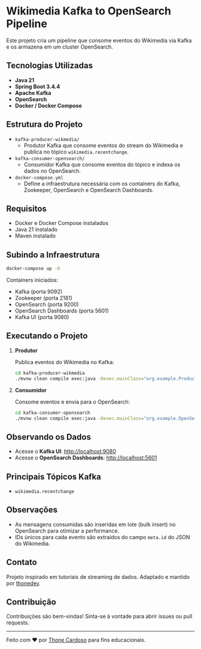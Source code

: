 # Wikimedia Kafka to OpenSearch Pipeline

Este projeto cria um pipeline que consome eventos do Wikimedia via Kafka e os armazena em um cluster OpenSearch.

## Tecnologias Utilizadas

- **Java 21**
- **Spring Boot 3.4.4**
- **Apache Kafka**
- **OpenSearch**
- **Docker / Docker Compose**

## Estrutura do Projeto

- `kafka-producer-wikmedia/`
  - Produtor Kafka que consome eventos do stream do Wikimedia e publica no tópico `wikimedia.recentchange`.
- `kafka-consumer-opensearch/`
  - Consumidor Kafka que consome eventos do tópico e indexa os dados no OpenSearch.
- `docker-compose.yml`
  - Define a infraestrutura necessária com os containers do Kafka, Zookeeper, OpenSearch e OpenSearch Dashboards.

## Requisitos

- Docker e Docker Compose instalados
- Java 21 instalado
- Maven instalado

## Subindo a Infraestrutura

```bash
docker-compose up -d
```

Containers iniciados:
- Kafka (porta 9092)
- Zookeeper (porta 2181)
- OpenSearch (porta 9200)
- OpenSearch Dashboards (porta 5601)
- Kafka UI (porta 9080)

## Executando o Projeto

1. **Produtor**

   Publica eventos do Wikimedia no Kafka:

   ```bash
   cd kafka-producer-wikmedia
   ./mvnw clean compile exec:java -Dexec.mainClass="org.example.ProducerDemo"
   ```

2. **Consumidor**

   Consome eventos e envia para o OpenSearch:

   ```bash
   cd kafka-consumer-opensearch
   ./mvnw clean compile exec:java -Dexec.mainClass="org.example.OpenSearchConsumer"
   ```

## Observando os Dados

- Acesse o **Kafka UI**: [http://localhost:9080](http://localhost:9080)
- Acesse o **OpenSearch Dashboards**: [http://localhost:5601](http://localhost:5601)

## Principais Tópicos Kafka

- `wikimedia.recentchange`

## Observações

- As mensagens consumidas são inseridas em lote (bulk insert) no OpenSearch para otimizar a performance.
- IDs únicos para cada evento são extraídos do campo `meta.id` do JSON do Wikimedia.

## Contato

Projeto inspirado em tutoriais de streaming de dados. Adaptado e mantido por [thonedev](https://github.com/thonedev).



## Contribuição
Contribuições são bem-vindas! Sinta-se à vontade para abrir issues ou pull requests.

---

Feito com ❤️ por [Thone Cardoso](https://github.com/thonecardoso) para fins educacionais.
